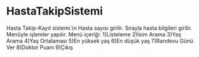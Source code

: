 # HastaTakipSistemi
Hasta Takip-Kayıt sistemi.\n
Hasta sayısı girilir.
Sırayla hasta bilgileri girilir.
Menüyle işlemler yapılır.
Menü içeriği:
1)Listeleme
2)İsim Arama
3)Yaş Arama
4)Yaş Ortalaması
5)En yüksek yaş
6)En düşük yaş
7)Randevu Günü Ver
8)Doktor Puanı
9)Çıkış
